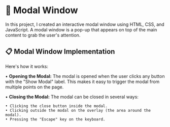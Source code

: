 # 🔳 **Modal Window**

In this project, I created an interactive modal window using HTML, CSS, and JavaScript. A modal window is a pop-up that appears on top of the main content to grab the user's attention.

## 📋 Modal Window Implementation

Here's how it works: 

• **Opening the Modal:**  The modal is opened when the user clicks any button with the "Show Modal" label. This makes it easy to trigger the modal from multiple points on the page.

• **Closing the Modal:** The modal can be closed in several ways:

    • Clicking the close button inside the modal.
    • Clicking outside the modal on the overlay (the area around the modal).
    • Pressing the "Escape" key on the keyboard.
           
           

     
